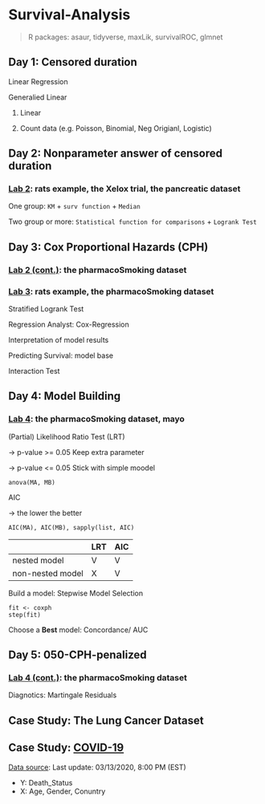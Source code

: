 # Survival-Analysis

> R packages: asaur, tidyverse, maxLik, survivalROC, glmnet
  
## Day 1: Censored duration

Linear Regression

Generalied Linear

1. Linear
  
2. Count data (e.g. Poisson, Binomial, Neg Origianl, Logistic)

## Day 2: Nonparameter answer of censored duration

### [Lab 2](https://github.com/wulinghsuan/Survival-Analysis/blob/master/020-nonparam.pdf): rats example, the Xelox trial, the pancreatic dataset

One group: `KM` + `surv function` + `Median`

Two group or more: `Statistical function for comparisons` + `Logrank Test`

## Day 3: Cox Proportional Hazards (CPH)

### [Lab 2 (cont.)](https://github.com/wulinghsuan/Survival-Analysis/blob/master/020-nonparam-cont.pdf): the pharmacoSmoking dataset

### [Lab 3](https://github.com/wulinghsuan/Survival-Analysis/blob/master/030-Cox_Regression.pdf): rats example, the pharmacoSmoking dataset

Stratified Logrank Test 

Regression Analyst: Cox-Regression

Interpretation of model results

Predicting Survival: model base

Interaction Test

## Day 4: Model Building

### [Lab 4](https://github.com/wulinghsuan/Survival-Analysis/blob/master/040-CPH-building.pdf): the pharmacoSmoking dataset, mayo

(Partial) Likelihood Ratio Test (LRT) 

→ p-value >= 0.05 Keep extra parameter

→ p-value <= 0.05 Stick with simple moodel

    anova(MA, MB)

AIC

→ the lower the better

    AIC(MA), AIC(MB), sapply(list, AIC)

||LRT|AIC|
|---|---|---|
|nested model| V | V |
|non-nested model| X | V |

Build a model: Stepwise Model Selection

    fit <- coxph
    step(fit)
    
Choose a **Best** model: Concordance/ AUC  

## Day 5: 050-CPH-penalized

### [Lab 4 (cont.)](https://github.com/wulinghsuan/Survival-Analysis/blob/master/030-Cox_Regression.pdf): the pharmacoSmoking dataset

Diagnotics: Martingale Residuals



## Case Study: The Lung Cancer Dataset

## Case Study: [COVID-19](https://github.com/wulinghsuan/Survival-Analysis/blob/master/COVID-19.pdf)

[Data source](https://docs.google.com/spreadsheets/d/e/2PACX-1vQU0SIALScXx8VXDX7yKNKWWPKE1YjFlWc6VTEVSN45CklWWf-uWmprQIyLtoPDA18tX9cFDr-aQ9S6/pubhtml): Last update: 03/13/2020, 8:00 PM (EST)

- Y: Death_Status
- X: Age, Gender, Conuntry
